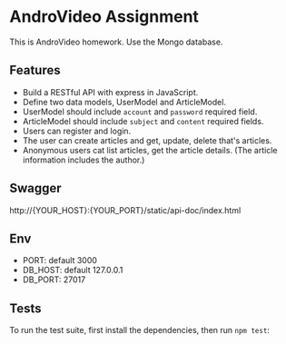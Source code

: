 # AndroVideo Assignment

This is AndroVideo homework. Use the Mongo database.



## Features

  * Build a RESTful API with express in JavaScript.
  * Define two data models, UserModel and ArticleModel.
  * UserModel should include `account` and `password` required field.
  * ArticleModel should include `subject` and `content` required fields.
  * Users can register and login.
  * The user can create articles and get, update, delete that's articles.
  * Anonymous users cat list articles, get the article details. (The article information includes the author.)

## Swagger

  http://{YOUR_HOST}:{YOUR_PORT}/static/api-doc/index.html

## Env
  * PORT: default 3000
  * DB_HOST: default 127.0.0.1
  * DB_PORT: 27017


## Tests

  To run the test suite, first install the dependencies, then run `npm test`:


